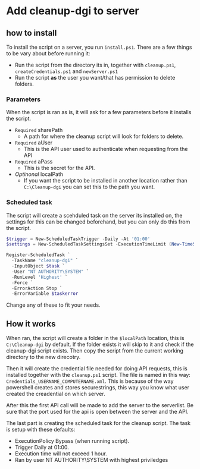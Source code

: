 # Add cleanup-dgi to server #

## how to install ##

To install the script on a server, you run `install.ps1`.
There are a few things to be vary about before running it:

- Run the script from the directory its in, together with `cleanup.ps1`, `createCredentials.ps1` and `newServer.ps1`
- Run the script **as** the user you want/that has permission to delete folders.

### Parameters ###

When the script is ran as is, it will ask for a few parameters before it installs the script.

- `Required`  sharePath
  - A path for where the cleanup script will look for folders to delete.
- `Required`  aUser
  - This is the API user used to authenticate when requesting from the API
- `Required`  aPass
  - This is the secret for the API.
- _Optinonal_ localPath
  - If you want the script to be installed in another location rather than `C:\Cleanup-dgi` you can set this to the path you want.

### Scheduled task ###

The script will create a scehduled task on the server its installed on, the settings for this can be changed beforehand, but you can only do this from the script.

```Powershell
$trigger = New-ScheduledTaskTrigger -Daily -At '01:00'
$settings = New-ScheduledTaskSettingsSet -ExecutionTimeLimit (New-TimeSpan -Hours 1)

Register-ScheduledTask `
  -TaskName "cleanup-dgi" `
  -InputObject $task `
  -User "NT AUTHORITY\SYSTEM" `
  -RunLevel 'Highest' `
  -Force `
  -ErrorAction Stop `
  -ErrorVariable $taskerror
```

Change any of these to fit your needs.

## How it works ##

When ran, the script will create a folder in the `$localPath` location, this is `C:\Cleanup-dgi` by default. If the folder exists it will skip to it and check if the cleanup-dgi script exists. Then copy the script from the current working directory to the new direcotry.

Then it will create the credential file needed for doing API requests, this is installed together with the `cleanup.ps1` script. The file is named in this way: `Credentials_USERNAME_COMPUTERNAME.xml`. This is because of the way powershell creates and stores securestrings, this way you know what user created the creadential on which server.

After this the first API call will be made to add the server to the serverlist. Be sure that the port used for the api is open between the server and the API.

The last part is creating the scheduled task for the cleanup script. The task is setup with these defaults:

- ExecutionPolicy Bypass (when running script).
- Trigger Daily at 01:00.
- Execution time will not exceed 1 hour.
- Ran by user NT AUTHORITY\SYSTEM with highest priviledges